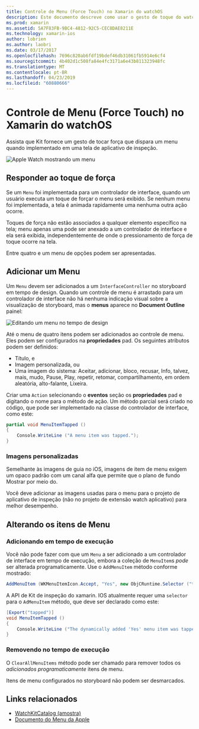 ```yaml
---
title: Controle de Menu (Force Touch) no Xamarin do watchOS
description: Este documento descreve como usar o gesto de toque do watchOS força no Xamarin. Ele discute como responder a um toque de força, como adicionar um menu e alterar os itens de menu.
ms.prod: xamarin
ms.assetid: 5A7F83FB-9BC4-4812-92C5-CEC8DAE8211E
ms.technology: xamarin-ios
author: lobrien
ms.author: laobri
ms.date: 03/17/2017
ms.openlocfilehash: 7696c820ab6fdf19bdef46db31061fb5914e6cf4
ms.sourcegitcommit: 4b402d1c508fa84e4fc3171a6e43b811323948fc
ms.translationtype: MT
ms.contentlocale: pt-BR
ms.lasthandoff: 04/23/2019
ms.locfileid: "60880666"
---
```

# <a name="watchos-menu-control-force-touch-in-xamarin"></a>Controle de Menu (Force Touch) no Xamarin do watchOS

Assista que Kit fornece um gesto de tocar força que dispara um menu quando implementado em uma tela de aplicativo de inspeção.

![](menu-images/menu.png "Apple Watch mostrando um menu")
<!-- watch image courtesy of http://infinitapps.com/bezel/ -->

## <a name="responding-to-force-touch"></a>Responder ao toque de força

Se um `Menu` foi implementada para um controlador de interface, quando um usuário executa um toque de forçar o menu será exibido. Se nenhum menu foi implementada, a tela é animada rapidamente uma nenhuma outra ação ocorre.

Toques de força não estão associados a qualquer elemento específico na tela; menu apenas uma pode ser anexado a um controlador de interface e ela será exibida, independentemente de onde o pressionamento de força de toque ocorre na tela.

Entre quatro e um menu de opções podem ser apresentadas.


## <a name="adding-a-menu"></a>Adicionar um Menu

Um `Menu` devem ser adicionados a um `InterfaceController` no storyboard em tempo de design. Quando um controle de menu é arrastado para um controlador de interface não há nenhuma indicação visual sobre a visualização de storyboard, mas o **menus** aparece no **Document Outline** painel:

![](menu-images/menu-action.png "Editando um menu no tempo de design")

Até o menu de quatro itens podem ser adicionados ao controle de menu. Eles podem ser configurados na **propriedades** pad. Os seguintes atributos podem ser definidos:

- Título, e
- Imagem personalizada, ou
- Uma imagem do sistema: Aceitar, adicionar, bloco, recusar, Info, talvez, mais, mudo, Pause, Play, repetir, retomar, compartilhamento, em ordem aleatória, alto-falante, Lixeira.

Criar uma `Action` selecionando o **eventos** seção os **propriedades** pad e digitando o nome para o método de ação. Um método parcial será criado no código, que pode ser implementado na classe do controlador de interface, como este:

```csharp
partial void MenuItemTapped ()
{
    Console.WriteLine ("A menu item was tapped.");
}
```

### <a name="custom-images"></a>Imagens personalizadas

Semelhante às imagens de guia no iOS, imagens de item de menu exigem um opaco padrão com um canal alfa que permite que o plano de fundo Mostrar por meio do.

Você deve adicionar as imagens usadas para o menu para o projeto de aplicativo de inspeção (não no projeto de extensão watch aplicativo) para melhor desempenho.


## <a name="changing-the-menu-items"></a>Alterando os itens de Menu

<!--
### Design Time Items

Menu items added the storyboard can be shown and hidden programmatically.
-->

### <a name="adding-at-runtime"></a>Adicionando em tempo de execução

Você não pode fazer com que um `Menu` a ser adicionado a um controlador de interface em tempo de execução, embora a coleção de `MenuItem`s *pode* ser alterada programaticamente.
Use o `AddMenuItem` método conforme mostrado:

```csharp
AddMenuItem (WKMenuItemIcon.Accept, "Yes", new ObjCRuntime.Selector ("tapped"));
```

A API de Kit de inspeção do xamarin. IOS atualmente requer uma `selector` para o `AdMenuItem` método, que deve ser declarado como este:

```csharp
[Export("tapped")]
void MenuItemTapped ()
{
    Console.WriteLine ("The dynamically added 'Yes' menu item was tapped.");
}
```

### <a name="removing-at-runtime"></a>Removendo no tempo de execução

O `ClearAllMenuItems` método pode ser chamado para remover todos os *adicionados programaticamente* itens de menu.

Itens de menu configurados no storyboard não podem ser desmarcados.



## <a name="related-links"></a>Links relacionados

- [WatchKitCatalog (amostra)](https://developer.xamarin.com/samples/monotouch/watchOS/WatchKitCatalog/)
- [Documento do Menu da Apple](https://developer.apple.com/library/prerelease/ios/documentation/General/Conceptual/WatchKitProgrammingGuide/Menus.html)
